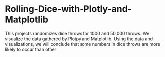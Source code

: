 # Rolling-Dice-with-Plotly-and-Matplotlib
This projects randomizes dice throws for 1000 and 50,000 throws. We visualize the data gathered by Plotpy and Matplotlib. Using the data and visualizations, we will conclude that some numbers in dice throws are more likely to occur than other 
